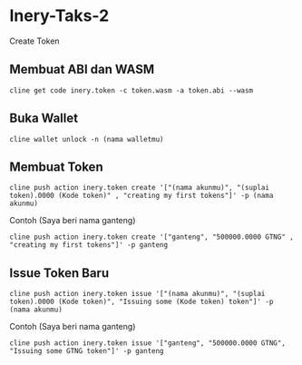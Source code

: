 # Inery-Taks-2
Create Token

## Membuat ABI dan WASM

```
cline get code inery.token -c token.wasm -a token.abi --wasm
```

## Buka Wallet

```
cline wallet unlock -n (nama walletmu)
```

## Membuat Token

```
cline push action inery.token create '["(nama akunmu)", "(suplai token).0000 (Kode token)" , "creating my first tokens"]' -p (nama akunmu)
```
Contoh (Saya beri nama ganteng)
```
cline push action inery.token create '["ganteng", "500000.0000 GTNG" , "creating my first tokens"]' -p ganteng
```

## Issue Token Baru

```
cline push action inery.token issue '["(nama akunmu)", "(suplai token).0000 (Kode token)", "Issuing some (Kode token) token"]' -p (nama akunmu)
```
Contoh (Saya beri nama ganteng)
```
cline push action inery.token issue '["ganteng", "500000.0000 GTNG", "Issuing some GTNG token"]' -p ganteng
````

